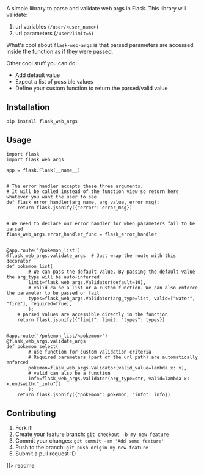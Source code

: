<snippet>
  <content><![CDATA[
# ${1:Project Name}

A simple library to parse and validate web args in Flask. This library will validate:

1. url variables (`/user/<user_name>`)
2. url parameters (`/user?limit=5`)

What's cool about `flask-web-args` is that parsed parameters are accessed inside the function as if they were passed.

Other cool stuff you can do:

* Add default value
* Expect a list of possible values
* Define your custom function to return the parsed/valid value

## Installation

```
pip install flask_web_args
```

## Usage

```
import flask
import flask_web_args

app = flask.Flask(__name__)


# The error handler accepts these three arguments.
# It will be called instead of the function view so return here whatever you want the user to see
def flask_error_handler(arg_name, arg_value, error_msg):
    return flask.jsonify({"error": error_msg})


# We need to declare our error handler for when parameters fail to be parsed
flask_web_args.error_handler_func = flask_error_handler


@app.route('/pokemon_list')
@flask_web_args.validate_args  # Just wrap the route with this decorator
def pokemon_list(
        # We can pass the default value. By passing the default value the arg_type will be auto-inferred
        limit=flask_web_args.Validator(default=10),
        # valid ca be a list or a custom function. We can also enforce the parameter to be passed or fail
        types=flask_web_args.Validator(arg_type=list, valid=["water", "fire"], required=True),
        ):
    # parsed values are accessible directly in the function
    return flask.jsonify({"limit": limit, "types": types})


@app.route('/pokemon_list/<pokemon>')
@flask_web_args.validate_args
def pokemon_select(
        # use function for custom validation criteria
        # Required parameters (part of the url path) are automatically enforced
        pokemon=flask_web_args.Validator(valid_value=lambda x: x),
        # valid can also be a function
        info=flask_web_args.Validator(arg_type=str, valid=lambda x: x.endswith("_info"))
        ):
    return flask.jsonify({"pokemon": pokemon, "info": info})
```

## Contributing

1. Fork it!
2. Create your feature branch: `git checkout -b my-new-feature`
3. Commit your changes: `git commit -am 'Add some feature'`
4. Push to the branch: `git push origin my-new-feature`
5. Submit a pull request :D

]]></content>
  <tabTrigger>readme</tabTrigger>
</snippet>